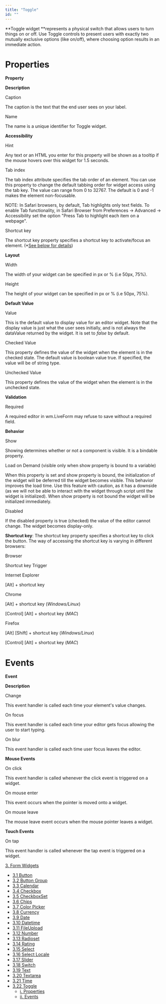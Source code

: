 ```yaml
---
title: "Toggle"
id: ""
---
```


**Toggle widget **represents a physical switch that allows users to turn things on or off. Use Toggle controls to present users with exactly two mutually exclusive options (like on/off), where choosing option results in an immediate action.

# Properties

**Property**

**Description**

Caption

The caption is the text that the end user sees on your label.

Name

The name is a unique identifier for Toggle widget.

**Accessibility**

Hint

Any text or an HTML you enter for this property will be shown as a tooltip if the mouse hovers over this widget for 1.5 seconds.

Tab index

The tab index attribute specifies the tab order of an element. You can use this property to change the default tabbing order for widget access using the tab key. The value can range from 0 to 32767. The default is 0 and -1 makes the element non-focusable.

NOTE: In Safari browsers, by default, Tab highlights only text fields. To enable Tab functionality, in Safari Browser from Preferences -> Advanced -> Accessibility set the option "Press Tab to highlight each item on a webpage".

Shortcut key

The shortcut key property specifies a shortcut key to activate/focus an element. (\*[See below for details](#shortcut))

**Layout**

Width

The width of your widget can be specified in px or % (i.e 50px, 75%).

Height

The height of your widget can be specified in px or % (i.e 50px, 75%).

**Default Value**

Value

This is the default value to display value for an editor widget. Note that the display value is just what the user sees initially, and is not always the dataValue returned by the widget. It is set to _false_ by default.

Checked Value

This property defines the value of the widget when the element is in the checked state. The default value is boolean value true. If specified, the value will be of string type.

Unchecked Value

This property defines the value of the widget when the element is in the unchecked state.

**Validation**

Required

A required editor in wm.LiveForm may refuse to save without a required field.

**Behavior**

Show

Showing determines whether or not a component is visible. It is a bindable property.

Load on Demand (visible only when show property is bound to a variable)

When this property is set and show property is bound, the initialization of the widget will be deferred till the widget becomes visible. This behavior improves the load time. Use this feature with caution, as it has a downside (as we will not be able to interact with the widget through script until the widget is initialized). When show property is not bound the widget will be initialized immediately.

Disabled

If the disabled property is true (checked) the value of the editor cannot change. The widget becomes display-only.

**Shortcut key**: The shortcut key property specifies a shortcut key to click the button. The way of accessing the shortcut key is varying in different browsers:

Browser

Shortcut key Trigger

Internet Explorer

\[Alt\] + shortcut key

Chrome

\[Alt\] + shortcut key (_Windows/Linux_)

\[Control\] \[Alt\] + shortcut key (_MAC_)

Firefox

\[Alt\] \[Shift\] + shortcut key (_Windows/Linux_)

\[Control\] \[Alt\] + shortcut key (_MAC_)

# Events

**Event**

**Description**

Change

This event handler is called each time your element's value changes.

On focus

This event handler is called each time your editor gets focus allowing the user to start typing.

On blur

This event handler is called each time user focus leaves the editor.

**Mouse Events**

On click

This event handler is called whenever the click event is triggered on a widget.

On mouse enter

This event occurs when the pointer is moved onto a widget.

On mouse leave

The mouse leave event occurs when the mouse pointer leaves a widget.

**Touch Events**

On tap

This event handler is called whenever the tap event is triggered on a widget.

[3\. Form Widgets](/learn/app-development/widgets/widget-library/#form)

- [3.1 Button](/learn/app-development/widgets/form/button/)
- [3.2 Button Group](/learn/app-development/widgets/form/button-group/)
- [3.3 Calendar](/learn/app-development/widgets/form/calendar/)
- [3.4 Checkbox](/learn/app-development/widgets/form/checkbox/)
- [3.5 CheckboxSet](/learn/app-development/widgets/form/checkboxset/)
- [3.6 Chips](/learn/app-development/widgets/form-widgets/chips/)
- [3.7 Color Picker](/learn/app-development/widgets/form/color-picker/)
- [3.8 Currency](/learn/app-development/widgets/form/currency/)
- [3.9 Date](/learn/app-development/widgets/form-widgets/date-time-datetime/)
- [3.10 Datetime](/learn/app-development/widgets/form-widgets/date-time-datetime/)
- [3.11 FileUpload](/learn/app-development/widgets/form/file-upload/)
- [3.12 Number](/learn/app-development/widgets/form-widgets/number/)
- [3.13 Radioset](/learn/app-development/widgets/form/radioset/)
- [3.14 Rating](/learn/app-development/widgets/form/rating/)
- [3.15 Select](/learn/app-development/widgets/form/select/)
- [3.16 Select Locale](/learn/app-development/widgets/form/select-locale/)
- [3.17 Slider](/learn/app-development/widgets/form/slider/)
- [3.18 Switch](/learn/app-development/widgets/form/switch/)
- [3.19 Text](/learn/app-development/widgets/form/text/)
- [3.20 Textarea](/learn/app-development/widgets/form/textarea/)
- [3.21 Time](/learn/app-development/widgets/form-widgets/date-time-datetime/)
- [3.22 Toggle](#)
    - [i. Properties](#properties)
    - [ii. Events](#events)
